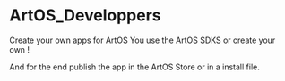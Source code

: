 # ArtOS_Developpers

  Create your own apps for ArtOS
  You use the ArtOS SDKS or create your own !
  
  And for the end publish the app in the ArtOS Store or in a install file.
